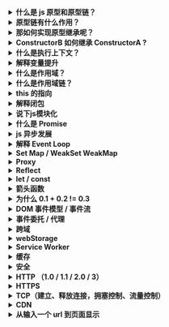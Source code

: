 <details>
<summary><b>什么是 js 原型和原型链？</b></summary>
<p>

#### 原型
js原型是为其他对象提供共享属性访问的对象。当一个对象被创建时，会有一个隐式引用指向它的原型对象或 null ，这个对象的原型对象会为其提供共享的属性访问。

#### 原型链
原型也是一个对象，因此它也有自己的原型，这样就构成了原型链，最终指向 null。

#### 联想
constructor、prototype、`__proto__`、getProtoTypeOf、setPrototypeOf

</p>
</details>

<details><summary><b>原型链有什么作用？</b></summary>
<p>

在访问一个对象的属性时，实际上是在查询原型链。当前对象是原型链的第一个元素，先检查它是否包含属性名，若包含则返回属性值，若无，接着查询原型链上的第二个原型，以此类推。

</p>
</details>

<details><summary><b>那如何实现原型继承呢？</b></summary>
<p>

#### 两种方法：

1. 可以利用 Object.create 或 Object.setPrototypeOf 方法来显示继承另一个对象，可以将它设置为原型。
2. 通过 constructor 构造函数来实现原型继承，因为 new 的实例的原型就是 constructor 的 prototype 对象。

</p>
</details>

<details><summary><b>ConstructorB 如何继承 ConstructorA ?</b></summary>
<p>

#### 分两步：

1. 子构造函数内部，采用 call/apply 合并它们的属性初始化。
2. 取出子类和超类的 prototype 对象，采用 Object.create 或 Object.setPrototypeOf 这种显示原型继承的方式，把子类的 prototype 对象的原型设为超类的 prototype 对象。

整个过程手写起来比较繁琐，ES2015 的 class 和 extends 关键字内置了这两步，推荐直接用它们去完成继承。

</p>
</details>

<details><summary><b>什么是执行上下文？</b></summary>
<p>

js 代码被解析和执行的环境的抽象概念就是执行上下文。

可以理解为当前 js 代码的执行环境。
	
</p>
</details>

<details><summary><b>解释变量提升</b></summary>
<p>

要牵扯到执行上下文的概念来解释。执行上下文的生命周期分为创建阶段和代码执行阶段。在创建阶段要做三件事情：创建变量对象、建立作用域链、绑定 this。创建变量对象时有三个步骤，先是创建 arguments 对象，形参初始化在变量对象中，然后是检查当前上下文中的函数声明和变量声明，按顺序扫描代码，发现有声明的，就把声明的函数名或变量名作为属性名提升在变量对象中，属性值就是函数的引用或 undefined ，注意函数声明提升的优先级大于变量声明提升。这三个步骤就是所谓的变量提升。
</p>
</details>

<details><summary><b>什么是作用域？</b></summary>
<p>

作用域其实只是一套配合引擎根据标识符查找变量的规则。简言之，作用域只是一套规则，并非有些人理解的 js 的执行环境，可以结合作用域链理解为当前执行上下文的变量对象。

</p>
</details>

<details><summary><b>什么是作用域链？</b></summary>
<p>

当前执行环境和上层执行环境的一系列变量对象组成了作用域链，其首端永远是当前执行环境的变量对象，末端永远是全局环境的变量对象。它保证了引擎对符合访问权限的变量和函数的有序访问。

</p>
</details>

<details><summary><b>this 的指向</b></summary>
<p>

谁调用函数，函数内部 this 就指向谁，没人调用就默认绑定到全局对象(web -> window)。

call/apply/bind 会手动改变 this 指向。

new 关键字会改变 this 指向。（优先级最大）

</p>
</details>

<details><summary><b>解释闭包</b></summary>
<p>

引用《你不知道的 js 》原话：当一个函数能记住并访问其定义时所在的作用域(执行上下文的变量对象)时，就产生了闭包。无论这个函数在哪执行。

也正因为闭包使得闭包函数记住了其定义时所在的作用域，所以闭包会导致内存高占用，但绝不是导致内存泄漏的原因。内存泄漏的原因都是开发者不小心钻了标记清除和以前的引用计数方法的空子，是人为的。比如说定义个全局变量，然后写个闭包，把闭包函数的引用赋值给这个全局变量，那么闭包函数的作用仅仅只是保存了上层执行环境的变量对象，真正造成内存泄漏的是`闭包函数引用赋值给了全局变量`，标记清除从根对象引用到全局变量，全局变量又引用到了闭包函数，所以闭包函数执行完后还被引用着也不会被垃圾回收，导致内存泄漏。

</p>
</details>

<details><summary><b>说下js模块化</b></summary>
<p>

##### 为什么需要？
一开始没有模块化的时候，所有代码都在一个 js 文件内。当项目大且复杂时，会导致代码难以维护。
##### 原始模块化
没有模块标准之前的原始模块化就是用对象或立即执行函数配合闭包来实现的，这种方式都有缺点就是都能访问到全局变量，并且各个依赖间的关系模糊不明确。
##### 模块化规范的演变以及各个规范的区别
之后出了 AMD、CMD、COMMONJS、ES6模块加载规范。

**AMD 规范**是伴随着 require.js 的发展而产生的规范，规定了使用 requireJS 时，怎样书写 define 函数，也就是规范了 requireJS 定义模块、导出模块、导入模块的写法。

**CMD 规范**则是伴随着玉伯开发的 sea.js 的发展而产生的规范，规定了使用 seaJS 时定义模块、导出模块、导入模块的写法。国内用的较多，国外用的多的还是 AMD 规范和 requireJS

###### AMD 规范和 CMD 规范的区别
1. AMD 推崇依赖前置，CMD 推崇依赖就近。也就是使用 AMD 规范，依赖必须在一开始就写完，CMD 的话可以啥时候用到在那之前写明导入模块就行。
2. AMD 会先把所有模块加载完再执行代码。CMD 则是遇到 require() 函数的时候再加载模块，根据依赖就近，也就是需要用到了再加载。

注意： 两者规范都是异步加载模块，适用于浏览器端。

**COMMONJS 规范**是服务端 node 环境的模块加载规范。是同步加载模块的，因为服务端模块文件存放在硬盘中，加载很快，不用考虑异步加载。并且模块中导出的是值的拷贝。（导出引用类型的话也是导出引用的拷贝）

**ES6 module**是 ES6 之后纳入规范的模块加载方案，是可以取代 AMD 和 COMMONJS 成为浏览器服务器通用的模块解决方案。

###### ES6 方案与 COMMONJS 方案的区别
1. COMMONJS 输出的是值的拷贝，ES6 Module 输出的是值的引用，模块内部改变了会影响到导出的值。
2. COMMONJS 模块是在运行时（代码执行时）加载，ES6 Module 是在编译时输出接口。

ES6 Module 的对外接口仅仅只是一个静态定义，在代码编译阶段就会生成接口，借此我们可以作静态分析，比如 TS 强大的类型系统就是编译时有效运行时无效，类型检查属于一个静态分析。

</p>
</details>

<details><summary><b>什么是 Promise</b></summary>
<p>

##### 什么是 Promise ?
Promise 是 ES6 后引入规范的内置构造函数，接收一个回调函数作为参数，回调函数的参数是 resolve，reject，这两个参数是 Promise 构造函数内部的方法。实例化 Promise 后会生成一个 promise 对象，这个对象有三种状态，pending、fulfilled 和 rejected，初始状态为 pending，当回调函数中执行 resolve 或 reject 后，promise 对象的状态就变化为 fulfilled 或 rejected，状态变化是不可逆的。Promise 构造函数的原型上还有个 then 方法，接收两个回调作为参数，当 promise 状态变为 fulfilled 时会异步执行 then 方法的第一个参数回调并把 resolve 出来的值作为该回调的参数，当 promise 状态变为 rejected 时会异步执行 then 方法的第二个参数回调并把 reject 出来的值作为该回调的参数。

##### Promise 的特点
promise 的特点包括:

1. promise 对象的状态是不可逆的，保证了 then 的参数回调只会执行一次，状态改变后要么执行第一个参数回调要么执行第二个参数回调。
2. Promise 构造函数的参数回调会立即执行，一经创建无法中断。
3. Promise 会吃掉错误，也就是 Promise 内部的错误包括 then 链的错误无法被外部的 try catch 捕捉，只能传递到 Promise 的 catch API （也就是 then 方法的第二个参数回调）中处理。
4. 因为 then 方法的返回值是一个新的 Promise 对象，所以可以链式调用。
5. then 的两个参数回调是异步执行的，注册在微任务队列中。


</p>
</details>

<details><summary><b>js 异步发展</b></summary>
<p>

##### 1. 回调函数的方式处理异步任务

缺点有：

（1）回调地狱

当处理多个异步任务并且有依赖关系，就会写成回调中嵌套回调的形式，嵌套得多了会导致回调地狱，让代码难以调试维护。

（2）断开堆栈信息

因为它是异步任务的回调，当执行栈空闲的时候才会从任务队列中取出任务来执行，假如嵌套的回调中某个回调发生错误了，堆栈信息只有这个回调的函数上下文信息，无法追踪整体来源。

（3）控制反转

假如当我们使用某些第三方库的 api 来发送请求时，我们把回调传给这个 api 去接收异步任务的结果，当在回调函数中拿不到目标值时，那么可能是自己代码写错了，也可能是这个 api 内部发生了错误导致回调没有执行或者执行多次。

##### 2. Promise 处理异步任务

处理方式就是用 Promise 包裹异步任务，当异步任务结束后，把异步任务的结果 resolve 出去。此时就会改变 promise 对象的状态，调用 then 的参数回调，在 then 的参数回调中就可以拿到目标值。

优点：

（1）解决回调地狱： 对于有依赖关系的异步任务来说可以利用 then 链式调用的方式解决，代码看上去更人性化。

（2）解决控制反转： 因为 promise 对象的状态不可逆，那么状态改变后只可能执行 then 的回调一次，而不会不执行或执行多次。

缺点：

Promise 内部会吃掉错误，也就是 Promise 内部发生的错误无法被外部的 try catch 捕捉，只能在内部传递到 catch API（也就是 then 的第二个参数回调）中处理。 不会影响阻断 js 脚本。

##### 3. Generator 函数处理异步任务

Generator 函数会返回一个迭代器对象，所谓迭代器对象也就是一个具有 next 方法的对象，执行 next 方法会返回一个对象，这个对象有两个属性，value 属性表示当前值，done 属性表示迭代是否结束。

当执行一次返回的迭代器对象 next 方法时，会执行函数中第一个 yield 关键字后面的表达式，处理异步任务的话就把异步任务放在 yield 关键字后面，当异步任务执行完时，再次执行一次 迭代器对象 的 next 方法，并把异步任务的结果作为参数传进去，这个结果就会作为上一个 yield 表达式的返回值，并且因为又执行了一次 next 方法，就会去执行第二个 yield 表达式的异步任务。以此类推，重复上述过程，执行剩余代码。

以上就是 Generator 函数处理异步任务的用法，因为以上的 next 方法都是手动执行的嘛，13 年 TJ 大神写了个 CO 模块可以自动执行上述流程，我们再用 Promise 包裹一下这个流程，返回 Promise 对象，把最终结果 resolve 出去，就实现了 Async Await 的语法糖。

##### 4. Async Await 处理异步任务

Async Await 其实就是 Generator 函数和自动执行器的语法糖，最终返回一个 promise 对象。

优点：

（1）以同步的方式去写异步代码，代码看上去更简洁。

（2）可以用 try catch 捕获错误

缺点：

假如处理的多个异步任务之间没有依赖关系的话，那执行完一个异步任务再去执行下一个异步任务太浪费时间和性能。

对于这种情况可以用 Promise.all([异步任务1， 异步任务2，...]) 方法来解决。

</p>
</details>

<details><summary><b>解释 Event Loop</b></summary>
<p>

浏览器引擎线程在执行 js 脚本的时候，遇到同步代码按顺序执行，遇到异步任务交给浏览器渲染进程下相应的线程去处理。

（浏览器是多进程架构，有 Browser 主进程，负责协调、调度其余进程；GPU 进程；网络进程；渲染进程。  渲染进程中包含引擎线程、渲染线程、http 请求线程、定时器线程等，异步任务就是交给渲染进程下的相应线程处理。）

当异步任务有了结果后，比如在定时器线程计时完成后，会把异步任务的回调注册在任务队列中。当引擎的执行栈空闲时，就会从任务队列中取出任务来执行。

任务队列分为宏任务队列和微任务队列，执行栈从任务队列中取任务执行时会依照一个规则：先清空微任务队列的任务，再取出一个宏任务队列的任务。以此类推，循环这个规则重复执行。这个循环就叫事件循环。

微任务队列任务包括但不限于： Promise.then() 中的参数回调、Process.nextTick()、MutationObserver 等

宏任务中的队列包括但不限于： scripts 脚本、事件、定时器 等

</p>
</details>


<details><summary><b>Set Map / WeakSet WeakMap</b></summary>
<p>

这些都是 ES6 后引入的新数据结构。

Set 类似于数组，区别在于 Set 内的元素都是唯一、不重复。

WeakSet 与 Set 的区别在于内部元素只能是对象，并且 WeakSet 对对象的引用是弱引用，也就是当 WeakSet 外部对该对象没有引用时，垃圾回收机制会不考虑 WeakSet 对其的引用，把它回收了。

Map 是类似于对象的键值对哈希结构，与对象的区别在于对象的 key 是字符串类型， Map 的 key 任何类型可以。

WeakMap 与 Map 的区别在于 key 只能是对象。并且对对象的引用也是弱引用。

</p>
</details>

<details><summary><b>Proxy</b></summary>
<p>

Proxy 是 ES6 的语法，代理目标对象，用户操作代理对象，可以拦截目标对象的 getter setter in 操作符等。

Object.defineProperty 是拦截对象的所有属性，只能拦截 getter setter，并且无法检测到对象新增或删除操作。

> Tips: <br />
> 尤大在 issues 明确说过，Object.defineProperty 是可以检测到数组下标的，为什么改用拦截器的方式去重写操作数组的 API 方法去作变更数组通知依赖更新，是因为性能问题，并且数组 length 属性不能设置 getter setter。


</p>
</details>

<details><summary><b>Reflect</b></summary>
<p>

Reflect 是 ES6 后引入的新的内置对象，目的在于提供用户操作明显属于对象内部的方法。

像 Object.defineProperty 这种明显是对象内部的方法在之后的提案中都会设置成 Relect 的属性。

（Reflect 拥有所有 Proxy 的拦截方法，可以结合使用。）

</p>
</details>

<details><summary><b>let / const</b></summary>
<p>

用这种方式声明的变量，变量都会被提升到暂存性死区中，赋值前不可访问，否则报错。

同时用 const 声明的变量不能改变。这点对于引用类型的值来说指的是引用地址不能改变。

</p>
</details>

<details><summary><b>箭头函数</b></summary>
<p>

比 ES5 函数表达式的更简洁的写法。

1. 没有 arguments
2. 没有 prototype 
3. 没有自己的 this (沿着作用域链找)
4. 没有构造器，不能被 new

</p>
</details>

<details><summary><b>为什么 0.1 + 0.2 != 0.3</b></summary>
<p>

js Number 类型的实现是完全符合双精读浮点数标准的。

在浮点数转化为二进制的时候可能会丢失一次精度，计算过后转化为十进制的时候也可能丢失一次精度。

所以对于有些浮点数之间的计算结果不符合预期。

解决方案：

js 内置了一个最小精度值在 ` Number.EPSILON `上。

判断方式 `0.1 + 0.2 === 0.3 ` 变为 `Math.abs(0.1 + 0.2 - 0.3) <= Number.EPSILON `

</p>
</details>

<details><summary><b>DOM 事件模型 / 事件流</b></summary>
<p>

1. 捕获
2. 触发
3. 冒泡

当一个事件发生时，会从 window 对象往触发事件的目标节点去捕获，到达目标节点会触发事件，然后把事件一层层往上传递。


</p>
</details>

<details><summary><b>事件委托 / 代理</b></summary>
<p>

因为事件流有冒泡阶段，所以可以在上层节点中监听事件，当子节点触发事件后会冒泡往上传递，触发上层节点的事件监听，执行事件回调。

</p>
</details>

<details><summary><b>跨域</b></summary>
<p>

当浏览器端的请求不符合同源策略时，就会产生跨域。 同源是指：主机号、协议、端口号都相同。

解决方法：

1. jsonp 

现在用的不多，核心是与后端交流维护一个回调函数名称，在后端代码中执行该函数，并把数据作为参数传递进去。在前端中，因为 script 标签不受同源策略影响，可以利用 src 指向一个地址，并把回调函数的名字作为地址的参数，然后定义这个回调函数体，在回调函数中可以拿到数据。

缺陷只能发送 GET 请求。

2. CORS

核心就是让后端添加个域名白名单。

这个方法的请求分为简单请求和复杂请求。复杂请求会在正式发送请求之前先发送一个 `option` 预检请求，询问服务端能否交互。

假如请求是：

- GET 
- POST 
- HEAD

并且 Content-Type 的值仅限于:
- text/plain
- multipart/form-data
- application/x-www-form-urlencoded

就是简单请求，其余都算是复杂请求。

3. node 端代理

让请求从服务器端发出自然就绕过了浏览器的同源策略。

利用 express 搭建一个小型的 node 服务，利用 express.Router() 路由功能去代理前端发送的请求，让真实请求从 node 服务中发出，拿到响应后返回给浏览器端。

4. 其余方法如：document.domain、postmessage 等

</p>
</details>

<details><summary><b>webStorage</b></summary>
<p>

##### 1. cookie

HTTP是无状态协议，仅仅只是客户端发送请求，服务器响应请求。可以利用 cookie 来记录状态。

cookie 在服务端通过 Set-Cookie 响应头设置，存储于浏览器端。**大小只有 4 kb**，可以通过设置 Expires 来设置过期时间或者设置 Max-age 设置有效期。

cookie 在再次请求同一个服务器时会被自动带上，它始终往返在客户端与服务端之间，容易被第三方拦截获取，具有一定的**安全隐患**，但可以通过设置一些属性来缓解攻击风险，比如：

	1. 设置 `httpOnly` 让 js 无法访问 cookie，这一定程度上缓解了 XSS 攻击
	2. 设置 `secure` 属性让只有 https 加密过的请求才会带上 cookie
	3. 设置 `SameSite` 让跨域请求无法带上 cookie，这一定程度上缓解了跨站请求伪造 CSRF 攻击

(默认的跨域请求就不会带上 cookie, 设置 withCredentials 才会允许)

除此之外，因为每次请求都会带上 cookie 的所有内容，但有时服务端可能只需要其中某一些就够了有时不需要用到 cookie ，所以当请求多时会造成**性能浪费**，

>	一般 cookie 可以配合 session 使用，（session 是服务端的存储方案，在服务端创建、存储于服务端，默认有效 30 分钟，若 30 分钟内使用了 session 就会再次激活 30 分钟。）当用户登录后第一次请求服务端，在服务端创建一个存储用户 id 的 session，然后把这个 session 的唯一 id 设置为 cookie 存储在浏览器端，当浏览器再次向该服务器请求时就会自动带上 cookie，服务端解析到 sessionid ，就可以确定当前用户 id 是谁。

##### 2. localStorage

存储在浏览器端，可以存储 5M 大小，有内置的 api 操作存取，除非手动清除否则存储期为无限。

##### 3. sessionStorage

存储在浏览器端，可以存储 5M 大小，但存储期限是会话级别的，关闭页面就会清理存储。

##### 4. indexDB

浏览器端的数据库，存储数据量为无限。并且除非手动清理否则存储期限为无限。

</p>
</details>

<details><summary><b>Service Worker</b></summary>
<p>

运行在浏览器背后的独立线程，可以在这个线程中执行 js 代码。

（使用 Service Worker ，传输协议必须是 https）
</p>
</details>

<details><summary><b>缓存</b></summary>
<p>

有两种类型的缓存：强缓存和协商缓存

##### 强缓存

强缓存就是服务端响应的结果还没有过期，不用发送 http 请求，直接使用缓存。

在 http 1.0 时代，服务端会在响应头中设置 `Expires` 字段设置缓存的过期时间点，在这个时间点内浏览器都可以直接使用缓存。

但是服务器上的时间可能和浏览器端的时间不一致，所以这种方式有缺陷。

在 http 1.1 之后，都用 `Cache-Control` 字段来控制，可以设置 max-age 来设置缓存的有效期，在这有效期内浏览器端都可以直接使用缓存无需发送请求。

##### 协商缓存

当强缓存失效的时候，就采用协商缓存的机制，会带着`缓存 tag `向服务端发送请求，服务端根据这个缓存 tag 来判断怎样响应。

有两种方式设置缓存 tag：

第一种方式是：

在服务端第一次响应结果的时候，会在响应头设置个 `Last-Modified` 字段来指示服务端资源最后的更新时间点，当浏览器再次发送请求时，会把这个值放到请求头的 `If-Modified-Since` 字段中一起发送，当服务端收到请求后，会对比 `If-Modified-Since` 的值和**服务端资源的最后更新时间点**，如果相同的话，代表服务端资源没有改变，返回个 304 的响应头，让浏览器继续使用缓存。如果不同，就跟常规的 HTTP 请求响应流程一样，返回最新的资源。

第二种方式是：

在服务端第一次响应的时候，在响应头设置 `Etag` 字段，`Etag` 的值是服务端通过某种算法计算出当前内容的唯一哈希值，是资源文件的唯一标识。当资源改变了，`Etag` 的值自然也跟着改变。当再次请求服务端时，会把 `Etag` 的值放在请求头的 `If-None-Match` 字段中，服务端解析到 `If-None-Match` 的值，与当前资源的唯一标识进行对比，如果相同，代表资源没改变，响应 304 响应头，告诉浏览器直接使用缓存，如果不同，则和常规 HTTP 请求响应流程一样，返回最新的资源。

区别：

Last-Modified 只是记录的时间点，但是 `Etag` 需要通过某种算法计算出一个哈希值，显然用记录时间点的方式性能更好。


</p>
</details>

<details><summary><b>安全</b></summary>
<p>

##### 1. XSS 

XSS 攻击就是跨站脚本攻击，攻击的手段就是让浏览器执行恶意的 js 代码。

XSS 攻击有三种类型：存储型、反射型、文档型

存储型攻击就是比如用户在评论框中写一段恶意代码，在评论后这段恶意代码会存入到数据库中，页面中要把这段评论渲染出来时就会执行这段恶意代码。可能用恶意代码获取 cookie 或啥的信息来干坏事。

反射型攻击就是恶意脚本作为网络请求的一部分，给请求加个参数，参数的值是一个 script 标签以及 js 脚本，服务端收到请求后把参数的值响应回去的话，浏览器就会把它当成 HTML 的一部分去作解析，自然也执行了恶意脚本。

文档型攻击就是通过某种方法（wifi 路由器劫持）拦截网络传输数据包，然后修改数据包返回给浏览器，有些黑客挂黑页就可以通过这种方式。

防范措施：

1. cookie 里面不要存敏感信息，这样恶意脚本拿到 cookie 了也没办法

2. SET-COOKIE  的时候设置个 httponly 属性，不允许 js 获取 cookie

3. 不要相信用户的输入，对用户的输入都需要转义过滤一遍

4. 利用浏览器中的内容安全策略 CSP 作防范

##### 2. CSRF

跨站请求伪造攻击，就是伪造请求的攻击手法。

假如在某个论坛点击了张小姐姐的图片，这个图片实际上是个链接，会发送请求，就可能遭受攻击。

比如用户登录过交通银行的网站存钱，在交行存于用户浏览器客户端的 cookie 还没过期的时候，用户在某个论坛点了小姐姐的图片，图片链接发送的请求可能就是向交通银行发送个转账的请求，因为都是向交行服务器发过请求，所以请求会自动带上 cookie。交行服务器就认为是用户本人发送的转账请求，就出事了。

防范措施：

1. Set-Cookie 设个 SameSite: Strict 属性，就会让交行的转账请求只能在交行的页面去点击发送才能得到响应，在第三方论坛去点击发送就得不到响应。

2. 验证来源站点，就是请求头中的 Origin 和 Referer 字段，不过这可以伪造的，用处不大。

3. 利用 CSRF Token，服务端响应个 token 字符串在浏览器端，浏览器端发送请求的时候带上这个 token，服务端校验 token。 这个 token 一般不容易被第三方站点获取到。

</p>
</details>

<details><summary><b>HTTP （1.0 / 1.1 / 2.0 / 3）</b></summary>
<p>

HTTP 协议就是超文本传输协议，定义了客户端与服务端交换报文的格式与方式。是一种无状态协议，服务端不会保留客户的任何信息（可以用 cookie 来维持状态）

HTTP 协议有两种连接方式：持续连接与非持续连接。

HTTP 1.0 默认是非持续连接，TCP 连接在传输完数据后会释放连接，除非请求头和响应头都设置了 `connection: keep-alive`才会复用 TCP 连接。

HTTP 1.1 之后就是默认持续连接，默认多个请求复用 TCP 连接。但是在 HTTP 1.1 中，服务端只能按顺序去响应请求，响应完一个请求后才能响应下个请求，假如一个请求响应的时间长了，就会导致后面的请求只能排队等着，这就是所谓的 `队头阻塞`。 解决这方法只有两种： 1. 减少请求（合并脚本、雪碧图就是这个目的）2. 建立多个 TCP 连接来供以复用。但是 Chrome 浏览器中有个 TCP 队列，只允许同时建立 6 个 TCP 连接。

##### HTTP 1.1 与 HTTP 1.0 的区别

1. HTTP 1.1 默认持续连接，HTTP 1.0 默认非持续连接。
2. 控制缓存的字段 HTTP 1.0 只有 `Expires` 控制缓存的过期时间点、`Last-Modified` 和 `If-Modified-Since` 控制缓存最后更新的时间点。在 HTTP 1.1 中引入 `Cache-Control: Maxx-age=xxx` 来设置缓存的有效期、`Etag` 来设置缓存的唯一标识符、`If-None-Match` 来比对缓存的唯一标识符等。
3. HTTP 1.0 服务端响应内容都是一股脑全部把资源响应过去，假如请求只需要请求资源的一部分，就浪费了带宽性能，HTTP 1.1 就可以实现响应资源的一部分，也可以断点续传。

##### HTTP 2.0

HTTP 2.0 的特点与比 HTTP 1 时代好的地方：

1. 二进制文本

对于 HTTP 1 来说，头信息必须是 ASCII 编码的文本，数据体可以是文本可以是二进制。但是 HTTP 2.0 中可以设置头信息和数据体都得为二进制，统称为帧，头信息帧和数据帧，是多路复用的基础。

2. 多路复用

默认复用 TCP 连接，多个请求复用一个 TCP 连接，并且客户端和服务端都可以同时发送请求或响应，解决了 HTTP 1.1 中排队响应的`队头阻塞`的问题。

3. 数据流

在传输数据阶段，传输一串连续的数据，相邻的数据包可能分属于不同的请求或响应的。 HTTP 2.0 中引入的数据流的概念，判定属于同一个请求或响应的所有数据为一个数据流，有一个特殊的标识。

4. 头信息压缩

对于 HTTP 2.0 中，请求头和响应头都会经过压缩后再发送，效率更高。并且客户端和服务端会维护一个头信息表，列出各个字段对应的索引，在传输的时候只需要传输索引就行了。

5. 服务端推送

服务端可以不经请求，主动向客户端推送资源。

##### HTTP 2.0 的缺陷

因为 HTTP 2.0 多路复用会复用同一个 TCP 连接，导致多个数据流都会应用同一个 TCP 的流量状态控制机制和拥塞控制机制。假如一个数据流堵塞了，会导致后面的数据流传输过程都堵住。但这个问题是因为 HTTP 2.0 也是基于 TCP 协议的，可以算是 TCP 的问题不是 HTTP 2.0 自身的问题。

##### HTTP 3

故此，谷歌团队开发了个新的协议叫作 QUIC,它是基于 UDP 开发的协议，将引用于 HTTP 3

##### 状态码

1xx: 服务端接收到了请求

2xx: 成功响应

3xx: 资源重定向，常见的有: 304

4xx: 浏览端发生错误，常见有：404

5xx: 服务端发生错误

</p>
</details>

<details><summary><b>HTTPS</b></summary>
<p>

HTTPS 是加强版的 HTTP 。因为 HTTP 中数据传输是明文传输，并且被中间人截取篡改的话都无法被发送方和接收方知道。

HTTPS 在 HTTP 的传输数据过程之前做了一层 `TLS/SSL` 握手，把传输的数据加密。

##### 加密原理

结合了三种方法一起加密。

其一是对称加密，对称加密就是发送方接收方都使用同一个密钥对数据加密解密。但是密钥需要经过网络传输，会被中间人截取到了。中间人拿到密钥了就不存在加密后的信息了。

其二是非对称加密，非对称加密有一个自己的私钥和对外公开的公钥，用公钥加密的数据必须用私钥解，用私钥加密的数据必须用公钥解。客户端可以用服务端的公钥加密对称加密的密钥（简称对称密钥），然后把加密后的对称密钥发给服务端，服务端用自己的私钥解密得到对称密钥，客户端服务端就拥有相同的对称密钥了，通过这种方式中间人就无法直接截取到对称密钥了。 但是中间人还可以截取到服务端传输给客户端的公钥。这样就要结合数字证书了。

其三就是数字证书，核心是要公证处的权威。 结合数字证书方法就是服务端先用一个 hash 算法加密自己的公钥和其他信息生成`消息摘要`，然后借助公证处的私钥加密消息摘要形成`签名`，服务端把签名和原始信息（未用 hash 算法加密的公钥和其他信息）一起发送给客户端。签名和原始信息合起来就是`数字证书`这里就算中间人截取了签名和原始信息，因为公证处的权威它无法解密签名，只能篡改原始信息。当客户端接收到签名和原始信息后，会用相同的 hash 算法把原始信息加密生成消息摘要，然后用公证处的公钥解密签名，拿到消息摘要，对比生成的消息摘要和解密拿到的消息摘要，如果不同，就代表原始信息被中间人篡改了，如果相同就代表没被中间人截取。那么就利用原始信息中服务端发给我们的公钥，把对称密钥加密，发送给服务端，服务端用自己的私钥解密得到对称密钥，客户端服务端双方就拿到了安全的对称密钥。之后传输数据的时候就用这个对称密钥把数据加解密就行。

##### TLS 握手过程
1. 客户端发送请求
2. 服务端返回一个数字证书
3. 客户端从数字证书中拿到服务端的公钥，发送公钥加密后的对称密钥
4. 服务端用自己的私钥解密得到对称密钥。
5. 建立 TCP 连接传输数据，每次传输数据前都用对称密钥加解密。


</p>
</details>

<details><summary><b>TCP（建立、释放连接，拥塞控制、流量控制）</b></summary>
<p>

TCP 协议是基于连接、可靠数据传输的协议。且是全双工通信，通信双发都可以接收、发送数据报。

##### TCP 与 UDP 的区别

TCP 在传输数据之前会建立连接，传输完数据之后释放连接，让传输数据过程可靠。并且具有**重传机制**，发送方发送数据报，假如因为某种原因规定时间内没有到达接收方，则会重传该数据报。且对传输数据有流量状态控制机制和拥塞控制机制。

UDP 是无连接的，也没有重传机制，容易在传输过程中丢包，但传输速度快。

##### 流量状态机制

控制发送方数据报的发送速率，使得与接收方的接收速率一致。

##### 拥塞控制机制

也是控制发送方数据报的发送速率，假如当网络问题数据报传输得慢，就控制发送方发慢点，免得发送那么多数据报都堆积堵塞在传输过程中了，网络顺畅了一股脑让接收方接收那么多数据。

##### 三次握手建立连接

第一次握手： 客户端向服务端发送一个 SYN 申请建立连接数据报，客户端状态变为 SYN_SENT 。

第二次握手： 服务端接收到 SYN 数据报后，响应个 ACK 应答数据报，表示已接收到建立连接数据报。服务端状态变为 SYN_RCVD。

第三次握手： 客户端在收到 ACK 应答数据报后，再发送一个对该应答数据包的应答数据报给服务端，客户端状态变为 ESTABLISHED，服务端在收到应答数据报后状态也变为了 ESTABLISHED ，建立了连接。

***为什么需要三次而两次握手不行？***

为了避免第一次握手客户端发起的失效数据报又到达了服务端。

> 因为 TCP 有重传机制，假如第一次握手发送的数据包因为什么原因阻塞了，客户端会再发送一次相同的 SYN 建立连接数据报。当传输数据完成释放了连接后，阻塞了的数据包又到达了服务端的话，如果两次握手就能建立连接，服务端响应个 ACK 应答数据报就建立连接了，这种情况肯定不行。

##### 四次挥手释放连接

第一次挥手: 客户端发送申请释放连接的 FIN 数据报，状态变为 `FIN-WAIT-1`。
第二次挥手: 服务端收到客户端发送的 FIN 数据报后，响应个 ACK 应答数据报，表示自己收到了你的释放连接请求，此时就不允许客户端向服务端发送数据了，但是服务端依然可以向客户端发送数据，属于半连接状态。服务端状态变为 `CLOSED_WAIT`。
第三次挥手: 服务端向客户端发送完数据后，发送一个申请释放连接的 FIN 数据包，此时服务端的状态为 `LAST-ACK`
第四次挥手：客户端在接收到服务端的释放连接数据包后，应答一个 ACK 数据包，一段时间后状态变为 `CLOSED`，服务端收到应答数据报后状态变为 `CLOSED`。

***为什么需要四次而不是三次？***

需要四次是因为 TCP 是全双工通信，接收方发送方想要释放连接都必须要发送一个申请释放连接的 FIN 数据报以及收到对方的应答数据报才能关闭双方的连接。

所谓的三次就行，就是把第二次挥手和第三次挥手结合在一起，当服务端收到客户端发送的释放连接数据报后，等自己把数据都响应给客户端后，再把应答 ACK 数据包和申请释放连接 FIN 数据报一起发给客户端。这样会导致一种情况：服务端收到客户端的释放连接数据报后，继续向客户端传输数据，如果传输数据的时间长了的话，会让客户端认为服务端没接收到我发的释放连接数据报，触发重传机制，让客户端不断发送 FIN 数据报。


***为什么客户端最后会等到一段时间？***

这是为了保证第四次挥手的应答数据能够到达服务端，如果不等待一段时间就关闭的话，假如最后一个应答数据报丢失或出错了，客户端关闭了无法触发重传机制，导致服务端不能正常关闭。



</p>
</details>

<details><summary><b>CDN</b></summary>
<p>

CDN 的意思就是内容分发网络。给请求发送方提供一个就近资源访问的能力。

当你发送一个请求时，不会请求到源服务器上，而是请求离你最近的一个服务器，该服务器返回的资源跟源服务器一样的，减轻了源服务器的压力，也提高了请求方拿到资源的速度。

</p>
</details>

<details><summary><b>从输入一个 url 到页面显示</b></summary>
<p>
</p>
</details>